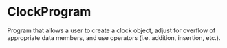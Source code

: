 # ClockProgram
Program that allows a user to create a clock object, adjust for overflow of appropriate data members, and use operators (i.e. addition, insertion, etc.).
